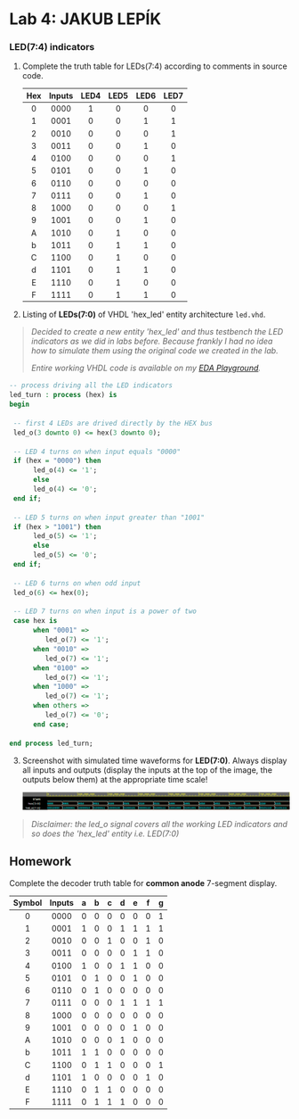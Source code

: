 # Lab 4: JAKUB LEPÍK

### LED(7:4) indicators

1. Complete the truth table for LEDs(7:4) according to comments in source code.

   | **Hex** | **Inputs** | **LED4** | **LED5** | **LED6** | **LED7** |
   | :-: | :-: | :-: | :-: | :-: | :-: |
   | 0 | 0000 | 1 | 0 | 0 | 0 |
   | 1 | 0001 | 0 | 0 | 1 | 1 |
   | 2 | 0010 | 0 | 0 | 0 | 1 |
   | 3 | 0011 | 0 | 0 | 1 | 0 |
   | 4 | 0100 | 0 | 0 | 0 | 1 |
   | 5 | 0101 | 0 | 0 | 1 | 0 |
   | 6 | 0110 | 0 | 0 | 0 | 0 |
   | 7 | 0111 | 0 | 0 | 1 | 0 |
   | 8 | 1000 | 0 | 0 | 0 | 1 |
   | 9 | 1001 | 0 | 0 | 1 | 0 |
   | A | 1010 | 0 | 1 | 0 | 0 |
   | b | 1011 | 0 | 1 | 1 | 0 |
   | C | 1100 | 0 | 1 | 0 | 0 |
   | d | 1101 | 0 | 1 | 1 | 0 |
   | E | 1110 | 0 | 1 | 0 | 0 |
   | F | 1111 | 0 | 1 | 1 | 0 |

2. Listing of **LEDs(7:0)** of VHDL 'hex_led' entity architecture `led.vhd`.

>*Decided to create a new entity 'hex_led' and thus testbench the LED indicators as we did in labs before.*
>*Because frankly I had no idea how to simulate them using the original code we created in the lab.*
>
>*Entire working VHDL code is available on my [EDA Playground](https://www.edaplayground.com/x/V4Ua).*


  ```vhdl
  -- process driving all the LED indicators
  led_turn : process (hex) is
  begin
  
   -- first 4 LEDs are drived directly by the HEX bus
   led_o(3 downto 0) <= hex(3 downto 0);
   
   -- LED 4 turns on when input equals "0000"
   if (hex = "0000") then
        led_o(4) <= '1';
        else
        led_o(4) <= '0';
   end if;
   
   -- LED 5 turns on when input greater than "1001"
   if (hex > "1001") then
        led_o(5) <= '1';
        else
        led_o(5) <= '0';
   end if;
   
   -- LED 6 turns on when odd input
   led_o(6) <= hex(0);
   
   -- LED 7 turns on when input is a power of two
   case hex is
        when "0001" =>
           led_o(7) <= '1';
        when "0010" =>
           led_o(7) <= '1';
        when "0100" =>
           led_o(7) <= '1';
        when "1000" =>
           led_o(7) <= '1';
        when others =>
           led_o(7) <= '0';
   		end case;
        
  end process led_turn;
  ```
3. Screenshot with simulated time waveforms for **LED(7:0)**. Always display all inputs and outputs (display the inputs at the top of the image, the outputs below them) at the appropriate time scale!

   ![figure](images/figure.png)


> *Disclaimer: the led_o signal covers all the working LED indicators and so does the 'hex_led' entity i.e. LED(7:0)*
>

## Homework
Complete the decoder truth table for **common anode** 7-segment display.

   | **Symbol** | **Inputs** | **a** | **b** | **c** | **d** | **e** | **f** | **g** |
   | :-: | :-: | :-: | :-: | :-: | :-: | :-: | :-: | :-: |
   | 0 | 0000 | 0 | 0 | 0 | 0 | 0 | 0 | 1 |
   | 1 | 0001 | 1 | 0 | 0 | 1 | 1 | 1 | 1 |
   | 2 | 0010 | 0 | 0 | 1 | 0 | 0 | 1 | 0 |
   | 3 | 0011 | 0 | 0 | 0 | 0 | 1 | 1 | 0 |
   | 4 | 0100 | 1 | 0 | 0 | 1 | 1 | 0 | 0 |
   | 5 | 0101 | 0 | 1 | 0 | 0 | 1 | 0 | 0 |
   | 6 | 0110 | 0 | 1 | 0 | 0 | 0 | 0 | 0 |
   | 7 | 0111 | 0 | 0 | 0 | 1 | 1 | 1 | 1 |
   | 8 | 1000 | 0 | 0 | 0 | 0 | 0 | 0 | 0 |
   | 9 | 1001 | 0 | 0 | 0 | 0 | 1 | 0 | 0 |
   | A | 1010 | 0 | 0 | 0 | 1 | 0 | 0 | 0 |
   | b | 1011 | 1 | 1 | 0 | 0 | 0 | 0 | 0 |
   | C | 1100 | 0 | 1 | 1 | 0 | 0 | 0 | 1 |
   | d | 1101 | 1 | 0 | 0 | 0 | 0 | 1 | 0 |
   | E | 1110 | 0 | 1 | 1 | 0 | 0 | 0 | 0 |
   | F | 1111 | 0 | 1 | 1 | 1 | 0 | 0 | 0 |
